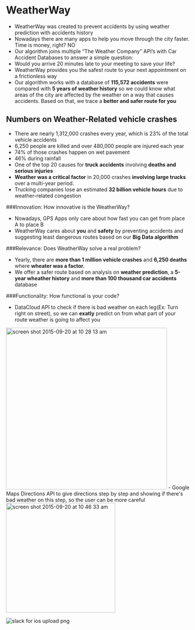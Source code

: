 # WeatherWay
- WeatherWay was created to prevent accidents by using weather prediction with accidents history
- Nowadays there are many apps to help you move through the city faster. Time is money, right? NO
- Our algorithm joins multiple “The Weather Company” API’s with Car Accident Databases to answer a simple question:
- Would you arrive 20 minutes late to your meeting to save your life?
- WeatherWay provides you the safest route to your next appointment on a frictionless way
- Our algorithm works with a database of **115,572 accidents** were compared with **5 years of weather history** so we could know what areas of the city are affected by the weather on a way that causes accidents. Based on that, we trace a **better and safer route for you**


## Numbers on Weather-Related vehicle crashes
- There are nearly 1,312,000 crashes every year, which is 23% of the total vehicle accidents
- 6,250 people are killed and over 480,000 people are injured each year
- 74% of those crashes happen on wet pavement
- 46% during rainfall
- One of the top 20 causes for **truck accidents** involving **deaths and serious injuries**
- **Weather was a critical factor** in 20,000 crashes **involving large trucks** over a multi-year period.
- Trucking companies lose an estimated **32 billion vehicle hours** due to weather-related congestion

###Innovation: How innovative is the WeatherWay?
- Nowadays, GPS Apps only care about how fast you can get from place A to place B
- WeatherWay cares about **you** and **safety** by preventing accidents and suggesting least dangerous routes based on our **Big Data algorithm**

###Relevance: Does WeatherWay solve a real problem?
- Yearly, there are **more than 1 million vehicle crashes** and **6,250 deaths** where **wheater was a factor.**
- We offer a safer route based on analysis on **weather prediction**, a **5-year wheather history** and **more than 100 thousand car accidents** database

###Functionality: How functional is your code?
- DataCloud API to check if there is bad weather on each leg(Ex: Turn right on street), so we can **exatly** predict on from what part of your route weather is going to affect you
<img width="442" alt="screen shot 2015-09-20 at 10 28 13 am" src="https://cloud.githubusercontent.com/assets/6511079/9982037/68017548-5f83-11e5-8c1a-28bdf09c9a9d.png">
- Google Maps Directions API to give directions step by step and showing if there's bad weather on this step, so the user can be more careful
<img width="300" alt="screen shot 2015-09-20 at 10 46 33 am" src="https://cloud.githubusercontent.com/assets/6511079/9982087/e784df2a-5f84-11e5-9576-2bad1ad5d43f.png">




![slack for ios upload png](https://cloud.githubusercontent.com/assets/6511079/9981661/cddcfdf8-5f77-11e5-9859-93a4899f0f03.jpeg)
